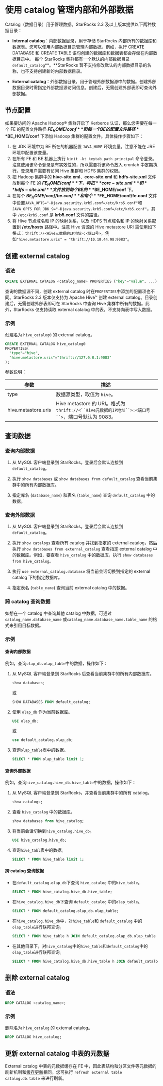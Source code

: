 # 使用 catalog 管理内部和外部数据

Catalog（数据目录）用于管理数据。StarRocks 2.3 及以上版本提供以下两种数据目录：

- **Internal catalog**：内部数据目录，用于存储 StarRocks 内部所有的数据库和数据表。您可以使用内部数据目录管理内部数据。例如，执行 CREATE DATABASE 和 CREATE TABLE 语句创建的数据库和数据表都会存储在内部数据目录中。 每个 StarRocks 集群都有一个默认的内部数据目录 `default_catalog`**。**StarRocks 暂不支持修改默认的内部数据目录的名称，也不支持创建新的内部数据目录。

- **External catalog**：外部数据目录，用于管理外部数据源中的数据。创建外部数据目录时需指定外部数据源访问信息。创建后，无需创建外部表即可查询外部数据。

## 节点配置

如果要访问的 Apache Hadoop® 集群开启了 Kerberos 认证，那么您需要在每一个 FE 的配置文件路径 **$FE_HOME/conf** 和每一个 BE 的配置文件路径 **$BE_HOME/conf** 下添加 Hadoop 集群的配置文件。具体操作步骤如下：

1. 在 JDK 环境中为 BE 所在的机器配置 `JAVA_HOME` 环境变量。注意不能在 JRE 环境中配置该变量。
2. 在所有 FE 和 BE 机器上执行 `kinit -kt keytab_path principal` 命令登录。注意使用该命令登录是有实效性的，所以需要将该命令放入 crontab 中定期执行。登录用户需要有访问 Hive 集群和 HDFS 集群的权限。
3. 把 Hadoop 集群中的 **hive-site.xml**、**core-site.xml** 和 **hdfs-site.xml** 文件放到每个 FE 的 **$FE_HOME/conf** 下，再把 **core-site.xml** 和 **hdfs-site.xml** 文件放到每个 BE 的 **$BE_HOME/conf** 下。
4. 在每个 **$BE_HOME/conf/be.conf** 和每个 **$FE_HOME/conf/fe.conf** 文件中设置`JAVA_OPTS="-Djava.security.krb5.conf=/etc/krb5.conf"`和`JAVA_OPTS_FOR_JDK_9="-Djava.security.krb5.conf=/etc/krb5.conf"`，其中 `/etc/krb5.conf` 是 **krb5.conf** 文件的路径。
5. 将 Hive 节点域名和 IP 的映射关系，以及 HDFS 节点域名和 IP 的映射关系配置到 **/etc/hosts** 路径中。注意 Hive 资源的 Hive metastore URI 需使用如下格式：`thrift://<Hive元数据的IP地址>:<端口号>`，例如`"hive.metastore.uris" = "thrift://10.10.44.98:9083"`。

## 创建 external catalog

### 语法

```SQL
CREATE EXTERNAL CATALOG <catalog_name> PROPERTIES ("key"="value", ...);
```

查询的数据源不同，创建 external catalog 时在`PROPERTIES`中添加的配置项也不同。StarRocks 2.3 版本仅支持为 Apache Hive™ 创建 external catalog。目录创建后，无需创建外部表即可在 StarRocks 中查询 Hive 集群中所有的数据。此外，StarRocks 仅支持读取 external catalog 中的表，不支持向表中写入数据。

### 示例

创建名为 `hive_catalog0` 的 external catalog。

```SQL
CREATE EXTERNAL CATALOG hive_catalog0 
PROPERTIES(
  "type"="hive", 
  "hive.metastore.uris"="thrift://127.0.0.1:9083"
);
```

参数说明：

| **参数**            | **描述**                                                     |
| ------------------- | ------------------------------------------------------------ |
| type                | 数据源类型，取值为 `hive`。                                  |
| hive.metastore.uris | Hive metastore 的 URI。格式为 `thrift://<``Hive元数据的IP地址``>:<端口号``>`，端口号默认为 9083。 |

## 查询数据

### 查询内部数据

1. 从 MySQL 客户端登录到 StarRocks。登录后会默认连接到 `default_catalog`。

2. 执行 `show databases` 或 `show databases from default_catalog` 查看当前集群中的所有内部数据库。

3. 指定库名 (`database_name`) 和表名 (`table_name`) 查询 `default_catalog` 中的数据。

### 查询外部数据

1. 从 MySQL 客户端登录到 StarRocks。登录后会默认连接到 `default_catalog`。

2. 执行 `show catalogs` 查看所有 catalog 并找到指定的 external catalog，然后执行 `show databases from external_catalog` 查看指定 external catalog 中的数据库。例如，要查看 `hive_catalog` 中的数据库，执行 `show databases from hive_catalog`。

3. 执行 `use external_catalog.database` 将当前会话切换到指定的 external catalog 下的指定数据库。

4. 指定表名 (`table_name`) 查询当前 external catalog 中的数据。

### 跨 catalog 查询数据

如想在一个 catalog 中查询其他 catalog 中数据，可通过 `catalog_name.database_name` 或`catalog_name.database_name.table_name` 的格式来引用目标数据。

### 示例

#### 查询内部数据

例如，查询`olap_db.olap_table`中的数据，操作如下：

1. 从 MySQL 客户端登录到 StarRocks 后查看当前集群中的所有内部数据库。

    ```SQL
    show databases;
    ```

    或

    ```SQL
    SHOW DATABASES FROM default_catalog;
    ```

2. 使用 `olap_db` 作为当前数据库。

    ```SQL
    USE olap_db;
    ```

    或

    ```SQL
    use default_catalog.olap_db;
    ```

3. 查询`olap_table`表中的数据。

    ```SQL
    SELECT * FROM olap_table limit 1;
    ```

#### 查询外部数据

例如，查询`hive_catalog.hive_db.hive_table`中的数据，操作如下：

1. 从 MySQL 客户端登录到 StarRocks，并查看当前集群中的所有 catalog。

    ```SQL
    show catalogs;
    ```

2. 查看 `hive_catalog` 中的数据库。

    ```SQL
    show databases from hive_catalog;
    ```

3. 将当前会话切换到`hive_catalog.hive_db`。

    ```SQL
    USE hive_catalog.hive_db;
    ```

4. 查询`hive_tabl`表中的数据。

    ```SQL
    SELECT * FROM hive_table limit 1;
    ```

#### 跨 catalog 查询数据

- 在`default_catalog.olap_db`下查询 `hive_catalog` 中的`hive_table`。

    ```SQL
    SELECT * FROM hive_catalog.hive_db.hive_table;
    ```

- 在`hive_catalog.hive_db`下查询 `default_catalog` 中的`olap_table`。

    ```SQL
    SELECT * FROM default_catalog.olap_db.olap_table;
    ```

- 在`hive_catalog.hive_db`中，对`hive_table`和 `default_catalog` 中的`olap_table`进行联邦查询。

    ```SQL
    SELECT * FROM hive_table h JOIN default_catalog.olap_db.olap_table o WHERE h.id = o.id;
    ```

- 在其他目录下，对`hive_catalog`中的`hive_table`和`default_catalog`中的`olap_table`进行联邦查询。

    ```SQL
    SELECT * FROM hive_catalog.hive_db.hive_table h JOIN default_catalog.olap_db.olap_table o WHERE h.id = o.id;
    ```

## 删除 external catalog

### 语法

```SQL
DROP CATALOG <catalog_name>;
```

### 示例

删除名为 `hive_catalog` 的 external catalog。

```SQL
DROP CATALOG hive_catalog;
```

## 更新 external catalog 中表的元数据

External catalog 中表的元数据缓存在 FE 中，因此表结构和分区文件等元数据的刷新机制和[缓存更新](../using_starrocks/External_table#缓存更新)相同。您可执行 `refresh external table catalog.db.table` 来进行刷新。
